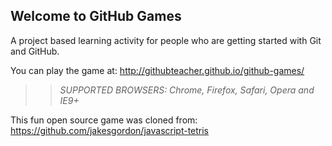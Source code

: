 ## Welcome to GitHub Games

A project based learning activity for people who are getting started with Git and GitHub.

You can play the game at: http://githubteacher.github.io/github-games/

>> _*SUPPORTED BROWSERS*: Chrome, Firefox, Safari, Opera and IE9+_

This fun open source game was cloned from: https://github.com/jakesgordon/javascript-tetris
